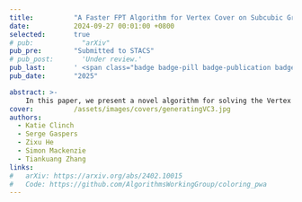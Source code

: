 ```yaml
---
title:          "A Faster FPT Algorithm for Vertex Cover on Subcubic Graphs: A Randomized Automated Approach"
date:           2024-09-27 00:01:00 +0800
selected:       true
# pub:            "arXiv"
pub_pre:        "Submitted to STACS"
# pub_post:       'Under review.'
pub_last:       ' <span class="badge badge-pill badge-publication badge-success">Spotlight</span>'
pub_date:       "2025"

abstract: >-
    In this paper, we present a novel algorithm for solving the Vertex Cover problem on subcubic graphs in \(O(1.1313^k)\), beating the previous best running time of \(O(1.1442^k)\) due to Harris and Narayanaswamy (2022). We achieve this by combining two contributions of independent interest: 1) developing a new framework for the automated design of branching algorithms based on the idea of case analysis of local structures, and 2) introducing an extension of Measure & Conquer to randomized branching algorithms.
cover:          /assets/images/covers/generatingVC3.jpg
authors:
  - Katie Clinch
  - Serge Gaspers
  - Zixu He
  - Simon Mackenzie
  - Tiankuang Zhang
links:
#   arXiv: https://arxiv.org/abs/2402.10015
#   Code: https://github.com/AlgorithmsWorkingGroup/coloring_pwa
---
```


